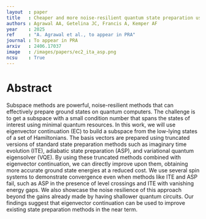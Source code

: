 ```yaml
---
layout  : paper
title   : Cheaper and more noise-resilient quantum state preparation using eigenvector continuation
authors : Agrawal AA, Getelina JC, Francis A, Kemper AF
year    : 2025
ref     : "A. Agrawal et al., to appear in PRA"
journal : To appear in PRA
arxiv   : 2406.17037 
image   : /images/papers/ec2_ita_asp.png
ncsu    : True
---
```


# Abstract
Subspace methods are powerful, noise-resilient methods that can effectively prepare ground states on quantum computers. The challenge is to get a subspace with a small condition number that spans the states of interest using minimal quantum resources. In this work, we will use eigenvector continuation (EC) to build a subspace from the low-lying states of a set of Hamiltonians. The basis vectors are prepared using truncated versions of standard state preparation methods such as imaginary time evolution (ITE), adiabatic state preparation (ASP), and variational quantum eigensolver (VQE). By using these truncated methods combined with eigenvector continuation, we can directly improve upon them, obtaining more accurate ground state energies at a reduced cost. We use several spin systems to demonstrate convergence even when methods like ITE and ASP fail, such as ASP in the presence of level crossings and ITE with vanishing energy gaps. We also showcase the noise resilience of this approach beyond the gains already made by having shallower quantum circuits. Our findings suggest that eigenvector continuation can be used to improve existing state preparation methods in the near term. 
